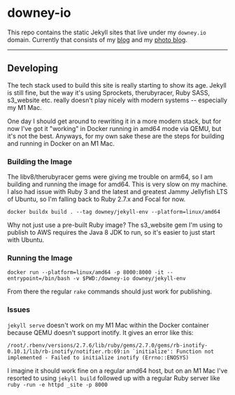 downey-io
=========

This repo contains the static Jekyll sites that live under my `downey.io` domain.  Currently that consists of my [blog](http://downey.io) and my [photo blog](http://photo.downey.io).

---

## Developing
The tech stack used to build this site is really starting to show its age. Jekyll is still fine, but the way it's using Sprockets, therubyracer, Ruby SASS, s3_website etc. really doesn't play nicely with modern systems -- especially my M1 Mac.

One day I should get around to rewriting it in a more modern stack, but for now I've got it "working" in Docker running in amd64 mode via QEMU, but it's not the best. Anyways, for my own sake these are the steps for building and running in Docker on an M1 Mac.

### Building the Image
The libv8/therubyracer gems were giving me trouble on arm64, so I am building and running the image for amd64. This is very slow on my machine. I also had issue with Ruby 3 and the latest and greatest Jammy Jellyfish LTS of Ubuntu, so I'm falling back to Ruby 2.7.x and Focal for now.

```console
docker buildx build . --tag downey/jekyll-env --platform=linux/amd64
```

Why not just use a pre-built Ruby image? The s3_website gem I'm using to publish to AWS requires the Java 8 JDK to run, so it's easier to just start with Ubuntu.

### Running the Image

```console
docker run --platform=linux/amd64 -p 8000:8000 -it --entrypoint=/bin/bash -v $PWD:/downey-io downey/jekyll-env
```

From there the regular `rake` commands should just work for publishing.

### Issues

`jekyll serve` doesn't work on my M1 Mac within the Docker container because QEMU doesn't support inotify. It gives an error like this:
```
/root/.rbenv/versions/2.7.6/lib/ruby/gems/2.7.0/gems/rb-inotify-0.10.1/lib/rb-inotify/notifier.rb:69:in `initialize': Function not implemented - Failed to initialize inotify (Errno::ENOSYS)
```

I imagine it should work fine on a regular amd64 host, but on an M1 Mac I've resorted to using `jekyll build` followed up with a regular Ruby server like `ruby -run -e httpd _site -p 8000`